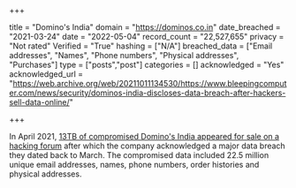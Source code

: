 +++

title = "Domino&#x27;s India"
domain = "https://dominos.co.in"
date_breached = "2021-03-24"
date = "2022-05-04"
record_count = "22,527,655"
privacy = "Not rated"
Verified = "True"
hashing = ["N/A"]
breached_data = ["Email addresses", "Names", "Phone numbers", "Physical addresses", "Purchases"]
type = ["posts","post"]
categories = []
acknowledged = "Yes"
acknowledged_url = "https://web.archive.org/web/20211011134530/https://www.bleepingcomputer.com/news/security/dominos-india-discloses-data-breach-after-hackers-sell-data-online/"

+++


In April 2021, <a href="https://www.bleepingcomputer.com/news/security/dominos-india-discloses-data-breach-after-hackers-sell-data-online/" target="_blank" rel="noopener">13TB of compromised Domino's India appeared for sale on a hacking forum</a> after which the company acknowledged a major data breach they dated back to March. The compromised data included 22.5 million unique email addresses, names, phone numbers, order histories and physical addresses.


